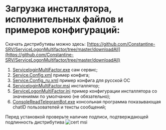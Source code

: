 # Загрузка инсталлятора, исполнительных файлов и примеров конфигураций:
Скачать дистрибутивы можно здесь: [https://github.com/Constantine-SRV/ServiceLogonMultifactor/tree/master/downloadAll](https://github.com/Constantine-SRV/ServiceLogonMultifactor/tree/master/downloadAll)
1. [ServiceloginMultiFactor.exe](https://github.com/Constantine-SRV/ServiceLogonMultifactor/blob/master/downloadAll/ServiceLogonMultifactor.exe) сам сервис;
2. [Service.Config.xml](https://github.com/Constantine-SRV/ServiceLogonMultifactor/blob/master/downloadAll/Service.Config.xml) пример конфига;
3. [Service.Config_ru.xml](https://github.com/Constantine-SRV/ServiceLogonMultifactor/blob/master/downloadAll/Service.Config_ru.xml) пример конфига для русской ОС
4. [ServiceloginMultiFactor.msi](https://github.com/Constantine-SRV/ServiceLogonMultifactor/blob/master/downloadAll/ServiceLogonMultiFactor.msi) 
 инсталлятор;
5. [ServiceLogonMultiFactor.ini](https://github.com/Constantine-SRV/ServiceLogonMultifactor/blob/master/downloadAll/ServiceLogonMultiFactor.ini) пример конфигурации инсталлятора со значениями по умолчанию (не обязательно);
6. [ConsoleReadTelegramBot.exe](https://github.com/Constantine-SRV/ServiceLogonMultifactor/blob/master/downloadAll/ConsoleReadTelegramBot.exe) консольная программа показывающая chatID пользователей и тексты сообщений;

Перед установкой проверьте наличие подписи, подтверждающей подлинность дистрибутива
![cert msi](https://github.com/Constantine-SRV/ServiceLogonMultifactor2/blob/master/documentation/MSI-CERT-2.JPG)